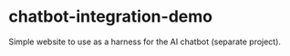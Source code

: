 # chatbot-integration-demo
Simple website to use as a harness for the AI chatbot (separate project).

